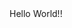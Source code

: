 <!DOCTYPE html>
<html>
<head>
<meta charset="utf-8">
<title>test</title>
</head>
<body>
    Hello World!!
</body>
</html>
